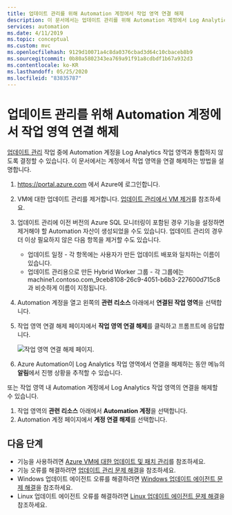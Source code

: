 ```yaml
---
title: 업데이트 관리를 위해 Automation 계정에서 작업 영역 연결 해제
description: 이 문서에서는 업데이트 관리를 위해 Automation 계정에서 Log Analytics 작업 영역의 연결을 해제하는 방법을 설명합니다.
services: automation
ms.date: 4/11/2019
ms.topic: conceptual
ms.custom: mvc
ms.openlocfilehash: 9129d10071a4c8da0376cbad3d64c10cbaceb8b9
ms.sourcegitcommit: 0b80a5802343ea769a91f91a8cdbdf1b67a932d3
ms.contentlocale: ko-KR
ms.lasthandoff: 05/25/2020
ms.locfileid: "83835787"
---
```

# <a name="unlink-workspace-from-automation-account-for-update-management"></a>업데이트 관리를 위해 Automation 계정에서 작업 영역 연결 해제

[업데이트 관리](automation-update-management.md) 작업 중에 Automation 계정을 Log Analytics 작업 영역과 통합하지 않도록 결정할 수 있습니다. 이 문서에서는 계정에서 작업 영역을 연결 해제하는 방법을 설명합니다.

1. https://portal.azure.com 에서 Azure에 로그인합니다.

2. VM에 대한 업데이트 관리를 제거합니다. [업데이트 관리에서 VM 제거](automation-remove-vms-from-update-management.md)를 참조하세요.

3. 업데이트 관리에 이전 버전의 Azure SQL 모니터링이 포함된 경우 기능을 설정하면 제거해야 할 Automation 자산이 생성되었을 수도 있습니다. 업데이트 관리의 경우 더 이상 필요하지 않은 다음 항목을 제거할 수도 있습니다.

   * 업데이트 일정 - 각 항목에는 사용자가 만든 업데이트 배포와 일치하는 이름이 있습니다.
   * 업데이트 관리용으로 만든 Hybrid Worker 그룹 - 각 그룹에는 machine1.contoso.com_9ceb8108-26c9-4051-b6b3-227600d715c8과 비슷하게 이름이 지정됩니다.

4. Automation 계정을 열고 왼쪽의 **관련 리소스** 아래에서 **연결된 작업 영역**을 선택합니다.

5. 작업 영역 연결 해제 페이지에서 **작업 영역 연결 해제**를 클릭하고 프롬프트에 응답합니다.

   ![작업 영역 연결 해제 페이지](media/automation-unlink-workspace-update-management/automation-unlink-workspace-blade.png).

6. Azure Automation이 Log Analytics 작업 영역에서 연결을 해제하는 동안 메뉴의 **알림**에서 진행 상황을 추적할 수 있습니다.

또는 작업 영역 내 Automation 계정에서 Log Analytics 작업 영역의 연결을 해제할 수 있습니다.

1. 작업 영역의 **관련 리소스** 아래에서 **Automation 계정**을 선택합니다. 
2. Automation 계정 페이지에서 **계정 연결 해제**를 선택합니다.

## <a name="next-steps"></a>다음 단계

* 기능을 사용하려면 [Azure VM에 대한 업데이트 및 패치 관리](automation-tutorial-update-management.md)를 참조하세요.
* 기능 오류를 해결하려면 [업데이트 관리 문제 해결](troubleshoot/update-management.md)을 참조하세요.
* Windows 업데이트 에이전트 오류를 해결하려면 [Windows 업데이트 에이전트 문제 해결](troubleshoot/update-agent-issues.md)을 참조하세요.
* Linux 업데이트 에이전트 오류를 해결하려면 [Linux 업데이트 에이전트 문제 해결](troubleshoot/update-agent-issues-linux.md)을 참조하세요.
